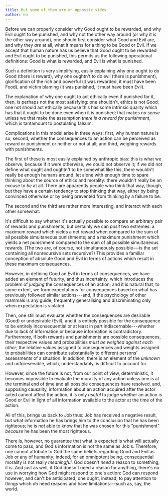 ```yaml
---
title: But some of them are on opposite sides
author: en
---
```


Before we can properly consider why Good ought to be rewarded, and why Evil
ought to be punished, and why not the other way around (or why it *is* the
other way around), one should first consider what Good and Evil are, and why
they *are* at all, what it means for a thing to be Good or Evil. If we
accept that human nature has us believe that Good ought to be rewarded and
Evil ought to be punished, this permits us the following operational
definitions: Good is what is rewarded, and Evil is what is punished.

Such a definition is very simplifying, easily explaining why one ought to do
Good (there is reward), why one oughtn't to do evil (there is punishment),
glorification of the rich and powerful (it was rewarded, it must have been
Food), and victim blaming (it was punished, it must have been Evil).

The explanation of why one ought to act ethically even if punished for it,
then, is perhaps not the most satisfying: one shouldn't, ethics is not Good;
one not should act ethically because this has some intrinsic quality which
has that it ought to be done even when it is punished; that makes *no sense*
unless we that make the assumption *there is a reward for punishment*, which
is tantamount to postulating falsum.

Complications in this model arise in three ways: first, why human nature is
so; second, whether the consequences to an action can be perceived as reward
or punishment or neither or not at all; and third, weighing rewards with
punishments.

The first of these is most easily explained by anthropic bias: this is what
we observe, because if it were otherwise, we could not observe it; if we did
not define what ought and oughtn't to be somewhat like this, there wouldn't
really be enough humans around, let alone with enough time to spare thinking
about the source of ethics and morality: there wouldn't really be an excuse
to *be* at all. There are apparently people who think that way, though, but
they have a certain tendency to stop thinking that way, either by being
convinced otherwise or by being prevented from thinking by a failure to be.

The second and the third are rather more interesting, and interact with each
other somewhat:

It's difficult to say whether it's actually possible to compare an arbitrary
pair of rewards and punishments, but certainly we can *posit* two extremes:
a maximum reward which yields a net reward when compared to the sum of all
possible simultaneous punishments; and a maximum punishment which yields a
net punishment compared to the sum of all possible simultaneous rewards.
(The two are, of course, not simultaneously possible---is the set containing
all nonrecursive sets recursive?) This provides a familiar conception of
absolute Good and Evil in terms of actions which result in these maximum
consequences.

However, in defining Good an Evil in terms of consequences, we have added an
element of futurity, and thus incertainty, which introduces the problem of
*judging* the consequences of an action; and it is natural that, to some
extent, we form expectations for consequences based on what has previously
followed similar actions---and, if the psychology of other mammals is any
guide, frequently generalising and discriminating only when expectation is
violated.

Then, one still must evaluate whether the consequences are desirable (Good)
or undesirable (Evil), and it is entirely possible for the consequence to be
entirely inconsequential or at least in part indiscernable---whether due to
lack of information or because information is contradictory. Furthermore, if
both rewards and punishments are possible consequences, their respective
values and probabilities *must be weighed against each other*; the relative
values assigned to consequences and weights assigned to probabilities can
contribute substantially to different persons' assessments of a situation.
In addition, there is an element of the *unknown* and unforeseeable, which,
understandably, is difficult to account for.

However, since the future is not, from our point of view, deterministic, it
becomes impossible to evaluate the morality of any action unless one is at
the terminal end of time and all possible consequences have resolved, and,
supposing causality, information about an action acquired after the actor
acted cannot affect the action, it is only *useful* to judge whether an
action is Good or Evil in light of all information available to the actor at
the time of the action.

All of this, brings us back to Job thus: Job has received a negative result,
but what information he has brings him to the conclusion that he has been
righteous; he is *not* able to know that he was chosen for this "punishment"
*because* he has been the most righteous.

There is, however, no guarantee that what is expected is what will actually
come to pass; and God's information is not the same as Job's. Therefore, one
cannot attribute to God the same beliefs regarding Good and Evil as Job or
any of humanity; indeed, for an omnipotent being, consequential morality is
not really *meaningful*. God doesn't *need* a reason to something; it *is*.
And just as well, if God doesn't need a reason for anything, there's no use
in worrying how God might respond to one's action: God can respond however,
and can't be anticipated; one ought, instead, to pay attention to things
which *do* need reasons and have limitations---such as, say, the world.
